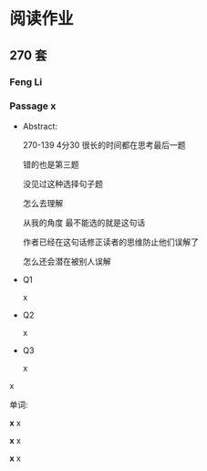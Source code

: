 # 阅读作业

## 270 套

### Feng Li

### Passage x

- Abstract:

  270-139 4分30   很长的时间都在思考最后一题

  错的也是第三题

  没见过这种选择句子题  

  怎么去理解  

  从我的角度 最不能选的就是这句话 

  作者已经在这句话修正读者的思维防止他们误解了 

  怎么还会潜在被别人误解

- Q1

  x

- Q2

  x

- Q3

  x

x

单词:

**x** x

**x** x

**x** x